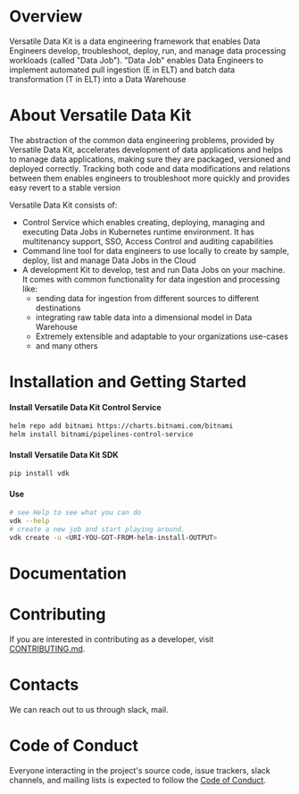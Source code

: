 # Overview

Versatile Data Kit is a data engineering framework that enables Data Engineers develop, troubleshoot, deploy, run, and manage data processing workloads (called "Data Job").
"Data Job" enables Data Engineers to implement automated pull ingestion (E in ELT) and batch data transformation (T in ELT) into a Data Warehouse

# About Versatile Data Kit

The abstraction of the common data engineering problems, provided by Versatile Data Kit, accelerates development of data applications and helps to manage data applications, making sure they are packaged, versioned and deployed correctly. Tracking both code and data modifications and relations between them enables engineers to troubleshoot more quickly and provides easy revert to a stable version

Versatile Data Kit consists of:

* Control Service which enables creating, deploying, managing and executing Data Jobs in Kubernetes runtime environment. It has multitenancy support, SSO, Access Control and auditing capabilities
* Command line tool for data engineers to use locally to create by sample, deploy, list and manage Data Jobs in the Cloud
* A development Kit to develop, test and run Data Jobs on your machine. It comes with common functionality for data ingestion and processing like: 
    * sending data for ingestion from different sources to different destinations
    * integrating raw table data into a dimensional model in Data Warehouse 
    * Extremely extensible and adaptable to your organizations use-cases
    * and many others


# Installation and Getting Started

#### Install Versatile Data Kit Control Service

```bash
helm repo add bitnami https://charts.bitnami.com/bitnami
helm install bitnami/pipelines-control-service
```

#### Install Versatile Data Kit SDK

```bash
pip install vdk
```

#### Use

```bash
# see Help to see what you can do
vdk --help 
# create a new job and start playing around.
vdk create -u <URI-YOU-GOT-FROM-helm-install-OUTPUT>
```

# Documentation

# Contributing 

If you are interested in contributing as a developer, visit [CONTRIBUTING.md](CONTRIBUTING.md).

# Contacts 
We can reach out to us through slack, mail. 

# Code of Conduct
Everyone interacting in the project's source code, issue trackers, slack channels, and mailing lists is expected to follow the [Code of Conduct](CODE-OF-CONDUCT.md).

